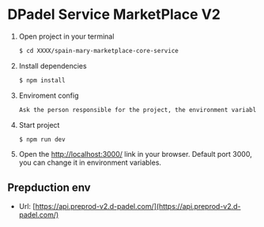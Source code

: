 # DPadel Service MarketPlace V2

1. Open project in your terminal
    ```bash
    $ cd XXXX/spain-mary-marketplace-core-service
    ```
    
2. Install dependencies
    ```bash
    $ npm install
    ```
    
3. Enviroment config 
    ```bash
    Ask the person responsible for the project, the environment variables and configurations. Configure database connectivity.
    ```

4. Start project
    ```bash
    $ npm run dev
    ```

5. Open the [http://localhost:3000/](http://localhost:3000/) link in your browser. Default port 3000, you can change it in environment variables.


## Prepduction env
- Url: [https://api.preprod-v2.d-padel.com/](https://api.preprod-v2.d-padel.com/)
